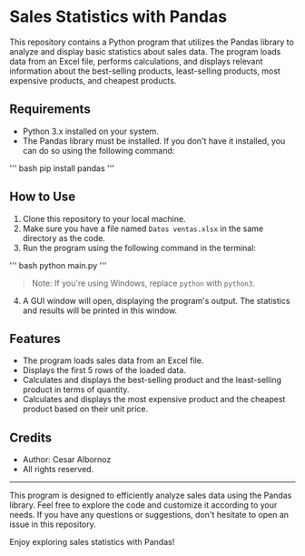 # Sales Statistics with Pandas

This repository contains a Python program that utilizes the Pandas library to analyze and display basic statistics about sales data. The program loads data from an Excel file, performs calculations, and displays relevant information about the best-selling products, least-selling products, most expensive products, and cheapest products.

## Requirements

- Python 3.x installed on your system.
- The Pandas library must be installed. If you don't have it installed, you can do so using the following command:

''' bash
pip install pandas
'''

## How to Use

1. Clone this repository to your local machine.
2. Make sure you have a file named `Datos ventas.xlsx` in the same directory as the code.
3. Run the program using the following command in the terminal:

''' bash
python main.py
'''

> Note: If you're using Windows, replace `python` with `python3`.

4. A GUI window will open, displaying the program's output. The statistics and results will be printed in this window.

## Features

- The program loads sales data from an Excel file.
- Displays the first 5 rows of the loaded data.
- Calculates and displays the best-selling product and the least-selling product in terms of quantity.
- Calculates and displays the most expensive product and the cheapest product based on their unit price.

## Credits

- Author: Cesar Albornoz
- All rights reserved.

---

This program is designed to efficiently analyze sales data using the Pandas library. Feel free to explore the code and customize it according to your needs. If you have any questions or suggestions, don't hesitate to open an issue in this repository.

Enjoy exploring sales statistics with Pandas!
